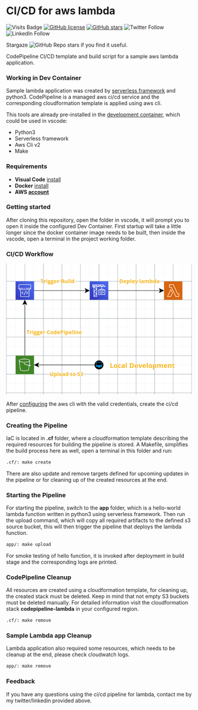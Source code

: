 # CI/CD for aws lambda

![Visits Badge](https://badges.pufler.dev/visits/simorgh1/lambda-cd)
[![GitHub license](https://img.shields.io/github/license/simorgh1/lambda-cd)](https://github.com/simorgh1/lambda-cd/blob/master/LICENSE)
[![GitHub stars](https://img.shields.io/github/stars/simorgh1/lambda-cd)](https://github.com/simorgh1/lambda-cd/stargazers)
![Twitter Follow](https://img.shields.io/twitter/follow/bahrammaravandi?style=social)
![LinkedIn Follow](https://shields.io/badge/style-bahram.maravandi-black?logo=linkedin&label=LinkedIn&link=https://www.linkedin.com/in/bahram.maravandi)

Stargaze ![GitHub Repo stars](https://img.shields.io/github/stars/simorgh1/lambda-cd?style=social) if you find it useful.

CodePipeline CI/CD template and build script for a sample aws lambda application.

### Working in Dev Container

Sample lambda application was created by [serverless framework](https://www.serverless.com) and python3. CodePipeline is a managed aws ci/cd service and the corresponding cloudformation template is applied using aws cli.

This tools are already pre-installed in the [development container](https://microsoft.github.io/code-with-engineering-playbook/developer-experience/devcontainers/), which could be used in vscode:

- Python3
- Serverless framework
- Aws Cli v2
- Make

### Requirements

- **Visual Code** [install](https://code.visualstudio.com/Download)
- **Docker** [install](https://docs.docker.com/engine/install/)
- **AWS [account](https://aws.amazon.com)**

### Getting started

After cloning this repository, open the folder in vscode, it will prompt you to open it inside the configured Dev Container. First startup will take a little longer since the docker container image needs to be built, then inside the vscode, open a terminal in the project working folder.

### CI/CD Workflow

![Workflow](ci-cd-lambda.png)

After [configuring](https://docs.aws.amazon.com/cli/latest/userguide/cli-configure-quickstart.html) the aws cli with the valid credentials, create the ci/cd pipeline.

### Creating the Pipeline

IaC is located in **.cf** folder, where a cloudformation template describing the required resources for building the pipeline is stored. A Makefile, simplifies the build process here as well, open a terminal in this folder and run:

```bash
.cf/: make create
```

There are also update and remove targets defined for upcoming updates in the pipeline or for cleaning up of the created resources at the end.

### Starting the Pipeline

For starting the pipeline, switch to the **app** folder, which is a hello-world lambda function written in python3 using serverless framework. Then run the upload command, which will copy all required artifacts to the defined s3 source bucket, this will then trigger the pipeline that deploys the lambda function.

```bash
app/: make upload
```

For smoke testing of hello function, it is invoked after deployment in build stage and the corresponding logs are printed.

### CodePipeline Cleanup

All resources are created using a cloudformation template, for cleaning up, the created stack must be deleted. Keep in mind that not empty S3 buckets must be deleted manually. For detailed information visit the cloudformation stack **codepipeline-lambda** in your configured region.

```bash
.cf/: make remove
```

### Sample Lambda app Cleanup

Lambda application also required some resources, which needs to be cleanup at the end, please check cloudwatch logs.

```bash
app/: make remove
```

### Feedback

If you have any questions using the ci/cd pipeline for lambda, contact me by my twitter/linkedin provided above.
